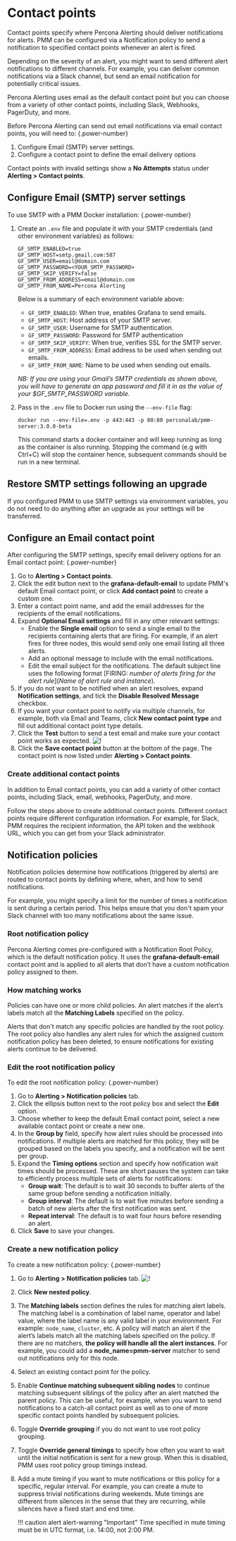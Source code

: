 # Contact points

Contact points specify where Percona Alerting should deliver notifications for alerts. PMM can be configured via a Notification policy to send a notification to specified contact points whenever an alert is fired.

Depending on the severity of an alert, you might want to send different alert notifications to different channels. For example, you can deliver common notifications via a Slack channel, but send an email notification for potentially critical issues.  

Percona Alerting uses email as the default contact point but you can choose from a variety of other contact points, including Slack, Webhooks, PagerDuty, and more.

Before Percona Alerting can send out email notifications via email contact points, you will need to:
{.power-number}

1. Configure Email (SMTP) server settings.
2. Configure a contact point to define the email delivery options

Contact points with invalid settings show a **No Attempts** status under <i class="uil uil-bell"></i> **Alerting > Contact points**.

## Configure Email (SMTP) server settings

To use SMTP with a PMM Docker installation:
{.power-number}

1. Create an `.env` file and populate it with your SMTP credentials (and other environment variables) as follows:

    ```
    GF_SMTP_ENABLED=true  
    GF_SMTP_HOST=smtp.gmail.com:587
    GF_SMTP_USER=email@domain.com
    GF_SMTP_PASSWORD=<YOUR_SMTP_PASSWORD>
    GF_SMTP_SKIP_VERIFY=false
    GF_SMTP_FROM_ADDRESS=email@domain.com
    GF_SMTP_FROM_NAME=Percona Alerting
    ```
    Below is a summary of each environment variable above: 

    - `GF_SMTP_ENABLED`: When true, enables Grafana to send emails.
    - `GF_SMTP_HOST`: Host address of your SMTP server.
    - `GF_SMTP_USER`: Username for SMTP authentication.
    - `GF_SMTP_PASSWORD`: Password for SMTP authentication
    - `GF_SMTP_SKIP_VERIFY`: When true, verifies SSL for the SMTP server.
    - `GF_SMTP_FROM_ADDRESS`: Email address to be used when sending out emails.
    - `GF_SMTP_FROM_NAME`: Name to be used when sending out emails.

    *NB: If you are using your Gmail’s SMTP credentials as shown above, you will have to generate an app password and fill it in as the value of your $GF_SMTP_PASSWORD variable.*

2. Pass in the `.env` file to Docker run using the `--env-file` flag:
    ```
    docker run --env-file=.env -p 443:443 -p 80:80 perconalab/pmm-server:3.0.0-beta
    ```
    This command starts a docker container and will keep running as long as the container is also running. Stopping the command (e.g with Ctrl+C) will stop the container hence, subsequent commands should be run in a new terminal.

## Restore SMTP settings following an upgrade

If you configured PMM to use SMTP settings via environment variables, you do not need to do anything after an upgrade as your settings will be transferred.

## Configure an Email contact point

After configuring the SMTP settings, specify email delivery options for an Email contact point:
{.power-number}

1. Go to **Alerting > Contact points**.
2. Click the edit button next to the **grafana-default-email** to update PMM's default Email contact point, or click **Add contact point** to create a custom one.
3. Enter a contact point name, and add the email addresses for the recipients of the email notifications.
4. Expand **Optional Email settings** and fill in any other relevant settings:
    - Enable the **Single email** option to send a single email to the recipients containing alerts that are firing. For example, if an alert fires for three nodes, this would send only one email listing all three alerts.
    - Add an optional message to include with the email notifications.
    - Edit the email subject for the notifications. The default subject line uses the following format [FIRING: *number of alerts firing for the alert rule*](*Name of alert rule and instance*).
5. If you do not want to be notified when an alert resolves, expand **Notification settings**, and tick the **Disable Resolved Message** checkbox.
6. If you want your contact point to notify via multiple channels, for example, both via Email and Teams, click **New contact point type** and fill out additional contact point type details.
7. Click the **Test** button to send a test email and make sure your contact point works as expected.
    ![!](../images/alerting-test-contact-point.png)
8. Click the **Save contact point** button at the bottom of the page. The contact point is now listed under **Alerting > Contact points**.

### Create additional contact points

In addition to Email contact points, you can add a variety of other contact points, including Slack, email, webhooks, PagerDuty, and more.

Follow the steps above to create additional contact points. Different contact points require different configuration information. For example, for Slack, PMM requires the recipient information, the API token and the webhook URL, which you can get from your Slack administrator.

## Notification policies

Notification policies determine how notifications (triggered by alerts) are routed to contact points by defining where, when, and how to send notifications.

For example, you might specify a limit for the number of times a notification is sent during a certain period. This helps ensure that you don't spam your Slack channel with too many notifications about the same issue.

### Root notification policy

Percona Alerting comes pre-configured with a Notification Root Policy, which is the default notification policy. It uses the **grafana-default-email** contact point and is applied to all alerts that don’t have a custom notification policy assigned to them.

### How matching works

Policies can have one or more child policies. An alert matches if the alert’s labels match all the **Matching Labels** specified on the policy.

Alerts that don't match any specific policies are handled by the root policy. The root policy also handles any alert rules for which the assigned custom notification policy has been deleted, to ensure notifications for existing alerts continue to be delivered.

### Edit the root notification policy

To edit the root notification policy:
{.power-number}

1. Go to <i class="uil uil-bell"></i> **Alerting > Notification policies** tab.
2. Click the ellipsis button next to the root policy box and select the **Edit** option.
3. Choose whether to keep the default Email contact point, select a new available contact point or create a new one.
4. In the **Group by** field, specify how alert rules should be processed into notifications. If multiple alerts are matched for this policy, they will be grouped based on the labels you specify, and a notification will be sent per group.
5. Expand the **Timing options** section and specify how notification wait times should be processed. These are short pauses the system can take to efficiently process multiple sets of alerts for notifications:
      - **Group wait**: The default is to wait 30 seconds to buffer alerts of the same group before sending a notification initially.
      - **Group interval**: The default is to wait five minutes before sending a batch of new alerts after the first notification was sent.
      - **Repeat interval**: The default is to wait four hours before resending an alert.
6. Click **Save** to save your changes.

### Create a new notification policy

To create a new notification policy:
{.power-number}

1. Go to <i class="uil uil-bell"></i> **Alerting > Notification policies** tab.
![!](../images/alerting-new-notification-policy.png)

2. Click **New nested policy**.
3. The **Matching labels** section defines the rules for matching alert labels. The matching label is a combination of label name, operator and label value, where the label name is any valid label in your environment. For example:  `node_name`, `cluster`, etc.
A policy will match an alert if the alert’s labels match all the matching labels specified on the policy. If there are no matchers, **the policy will handle all the alert instances**. For example, you could add a **node_name=pmm-server** matcher to send out notifications only for this node.
4. Select an existing contact point for the policy.
5. Enable **Continue matching subsequent sibling nodes** to continue matching subsequent siblings of the policy after an alert matched the parent policy.
This can be useful, for example, when you want to send notifications to a catch-all contact point as well as to one of more specific contact points handled by subsequent policies.
6. Toggle **Override grouping** if you do not want to use root policy grouping.
7. Toggle **Override general timings** to specify how often you want to wait until the initial notification is sent for a new group. When this is disabled, PMM uses root policy group timings instead.
8. Add a mute timing if you want to mute notifications or this policy for a specific, regular interval. For example, you can create a mute to suppress trivial notifications during weekends. Mute timings are different from silences in the sense that they are recurring, while silences have a fixed start and end time.
   
    !!! caution alert alert-warning "Important"
        Time specified in mute timing must be in UTC format, i.e. 14:00, not 2:00 PM.
